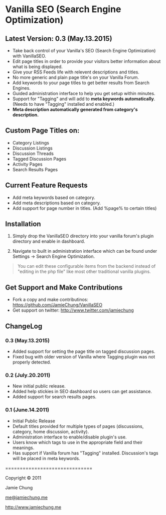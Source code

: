Vanilla SEO (Search Engine Optimization)
=======================================

Latest Version: 0.3 (May.13.2015)
-----------
- Take back control of your Vanilla's SEO (Search Engine Optimization) with VanillaSEO.
- Edit page titles in order to provide your visitors better information about what is being displayed.
- Give your RSS Feeds life with relevent descriptions and titles.
- No more generic and plain page title's on your Vanilla Forum.
- Add keywords to your page titles to get better results from Search Engines.
- Guided administration interface to help you get setup within minutes.
- Support for "Tagging" and will add to **meta keywords automatically**. (Needs to have "Tagging" installed and enabled.)
- **Meta description automatically generated from category's description.**

Custom Page Titles on:
-----------
- Category Listings
- Discussion Listings
- Discussion Threads
- Tagged Discussion Pages
- Activity Pages
- Search Results Pages

Current Feature Requests
-----------
- Add meta keywords based on category.
- Add meta descriptions based on category.
- Add support for page number in titles. (Add %page% to certain titles)

Installation
-----------
1. Simply drop the VanillaSEO directory into your vanilla forum's plugin directory and enable in dashboard.

2. Navigate to built in administration interface which can be found under Settings -> Search Engine Optimization.

> You can edit these configurable items from the backend instead of "editing in the php file" like most other traditional vanilla plugins.


Get Support and Make Contributions
-----------
- Fork a copy and make contributinos: https://github.com/JamieChung/VanillaSEO
- Get support on twitter: http://www.twitter.com/jamiechung


ChangeLog
-----------
### 0.3 (May.13.2015)
- Added support for setting the page title on tagged discussion pages.
- Fixed bug with older version of Vanilla where Tagging plugin was not properly detected.

### 0.2 (July.20.2011)
- New initial public release.
- Added help stickies in SEO dashboard so users can get assistance.
- Added support for search results pages.

### 0.1 (June.14.2011)
- Initial Public Release
- Default titles provided for multiple types of pages (discussions, category, home discussion, activity).
- Administration interface to enable/disable plugin's use.
- Users know which tags to use in the appropriate field and their meanings.
- Has support if Vanilla forum has "Tagging" installed. Discussion's tags will be placed in meta keywords.

==============================

Copyright &copy; 2011

Jamie Chung

me@jamiechung.me

http://www.jamiechung.me
